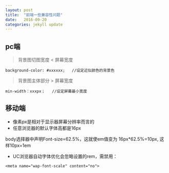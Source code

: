 ```yaml
---
layout: post
title:  "前端一些兼容性问题"
date:   2016-09-20
categories: jekyll update
---
```



## pc端

> 背景图切图宽度 < 屏幕宽度

```
background-color: #xxxxxx;   //设定近似颜色的背景色
```

> 背景图主体部分 > 屏幕宽度

```
min-width：xxxpx；   //设定屏幕最小宽度
```


## 移动端

- 像素px是相对于显示器屏幕分辨率而言的
- 任意浏览器的默认字体高都是16px

body选择器中声明Font-size=62.5%，这就使em值变为 16px*62.5%=10px, 这样10px=1em

- UC浏览器自动字体优化会忽略设置的rem，需禁用：

```
<meta name="wap-font-scale" content="no">
```

